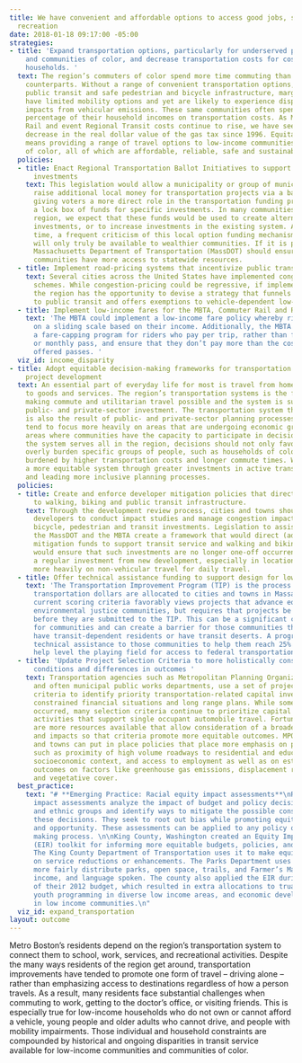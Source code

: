 ```yaml
---
title: We have convenient and affordable options to access good jobs, schools and
  recreation
date: 2018-01-18 09:17:00 -05:00
strategies:
- title: 'Expand transportation options, particularly for underserved populations
    and communities of color, and decrease transportation costs for cost-burdened
    households. '
  text: The region’s commuters of color spend more time commuting than their White
    counterparts. Without a range of convenient transportation options, particularly
    public transit and safe pedestrian and bicycle infrastructure, marginalized communities
    have limited mobility options and yet are likely to experience disproportionate
    impacts from vehicular emissions. These same communities often spend a disproportionate
    percentage of their household incomes on transportation costs. As MBTA, Commuter
    Rail and event Regional Transit costs continue to rise, we have seen a steady
    decrease in the real dollar value of the gas tax since 1996. Equitable transportation
    means providing a range of travel options to low-income communities and communities
    of color, all of which are affordable, reliable, safe and sustainable.
  policies:
  - title: Enact Regional Transportation Ballot Initiatives to support active transportation
      investments
    text: This legislation would allow a municipality or group of municipalities to
      raise additional local money for transportation projects via a ballot initiative,
      giving voters a more direct role in the transportation funding process and creating
      a lock box of funds for specific investments. In many communities across our
      region, we expect that these funds would be used to create alternative transportation
      investments, or to increase investments in the existing system. At the same
      time, a frequent criticism of this local option funding mechanism is that it
      will only truly be available to wealthier communities. If it is passed, the
      Massachusetts Department of Transportation (MassDOT) should ensure that lower-income
      communities have more access to statewide resources.
  - title: Implement road-pricing systems that incentivize public transit use
    text: Several cities across the United States have implemented congestion-pricing
      schemes. While congestion-pricing could be regressive, if implemented here,
      the region has the opportunity to devise a strategy that funnels new money directly
      to public transit and offers exemptions to vehicle-dependent low-income families.
  - title: Implement low-income fares for the MBTA, Commuter Rail and RTAs
    text: 'The MBTA could implement a low-income fare policy whereby riders pay fares
      on a sliding scale based on their income. Additionally, the MBTA should create
      a fare-capping program for riders who pay per trip, rather than for a daily
      or monthly pass, and ensure that they don’t pay more than the cost of the currently
      offered passes. '
  viz_id: income_disparity
- title: Adopt equitable decision-making frameworks for transportation planning and
    project development
  text: An essential part of everyday life for most is travel from home to work or
    to goods and services. The region’s transportation systems is the foundation of
    making commute and utilitarian travel possible and the system is sustained through
    public- and private-sector investment. The transportation system that we have
    is also the result of public- and private-sector planning processes, which can
    tend to focus more heavily on areas that are undergoing economic growth and on
    areas where communities have the capacity to participate in decision-making. Since
    the system serves all in the region, decisions should not only favor a few or
    overly burden specific groups of people, such as households of color who are disproportionately
    burdened by higher transportation costs and longer commute times. We can create
    a more equitable system through greater investments in active transportation modes
    and leading more inclusive planning processes.
  policies:
  - title: Create and enforce developer mitigation policies that direct more funding
      to walking, biking and public transit infrastructure.
    text: Through the development review process, cities and towns should require
      developers to conduct impact studies and manage congestion impacts by making
      bicycle, pedestrian and transit investments. Legislation to assist municipalities,
      the MassDOT and the MBTA create a framework that would direct (additional) developer
      mitigation funds to support transit service and walking and biking infrastructure
      would ensure that such investments are no longer one-off occurrences and are
      a regular investment from new development, especially in locations that rely
      more heavily on non-vehicular travel for daily travel.
  - title: Offer technical assistance funding to support design for low-income communities.
    text: 'The Transportation Improvement Program (TIP) is the process by which federal
      transportation dollars are allocated to cities and towns in Massachusetts. The
      current scoring criteria favorably views projects that advance equity and support
      environmental justice communities, but requires that projects be at 25% design
      before they are submitted to the TIP. This can be a significant cost burden
      for communities and can create a barrier for those communities that already
      have transit-dependent residents or have transit deserts. A program to increase
      technical assistance to those communities to help them reach 25% design could
      help level the playing field for access to federal transportation dollars. '
  - title: 'Update Project Selection Criteria to more holistically consider existing
      conditions and differences in outcomes '
    text: Transportation agencies such as Metropolitan Planning Organizations (MPOs),
      and often municipal public works departments, use a set of project evaluation
      criteria to identify priority transportation-related capital investments, given
      constrained financial situations and long range plans. While some progress has
      occurred, many selection criteria continue to prioritize capital and maintenance
      activities that support single occupant automobile travel. Fortunately, there
      are more resources available that allow consideration of a broader set of factors
      and impacts so that criteria promote more equitable outcomes. MPOs and cities
      and towns can put in place policies that place more emphasis on project characteristics
      such as proximity of high volume roadways to residential and education uses,
      socioeconomic context, and access to employment as well as on estimated project
      outcomes on factors like greenhouse gas emissions, displacement risk, injuries,
      and vegetative cover.
  best_practice:
    text: "# **Emerging Practice: Racial equity impact assessments**\nRacial equity
      impact assessments analyze the impact of budget and policy decisions on racial
      and ethnic groups and identify ways to mitigate the possible consequences of
      these decisions. They seek to root out bias while promoting equity, inclusion,
      and opportunity. These assessments can be applied to any policy or decision
      making process. \n\nKing County, Washington created an Equity Impact Review
      (EIR) toolkit for informing more equitable budgets, policies, and decision making.
      The King County Department of Transportation uses it to make equitable decisions
      on service reductions or enhancements. The Parks Department uses the EIR to
      more fairly distribute parks, open space, trails, and Farmer’s Market by race,
      income, and language spoken. The county also applied the EIR during the creation
      of their 2012 budget, which resulted in extra allocations to truancy prevention,
      youth programming in diverse low income areas, and economic development opportunities
      in low income communities.\n"
  viz_id: expand_transportation
layout: outcome
---
```


Metro Boston’s residents depend on the region’s transportation system to connect them to school, work, services, and recreational activities. Despite the many ways residents of the region get around, transportation improvements have tended to promote one form of travel – driving alone – rather than emphasizing access to destinations regardless of how a person travels. As a result, many residents face substantial challenges when commuting to work, getting to the doctor’s office, or visiting friends. This is especially true for low-income households who do not own or cannot afford a vehicle, young people and older adults who cannot drive, and people with mobility impairments. Those individual and household constraints are compounded by historical and ongoing disparities in transit service available for low-income communities and communities of color.